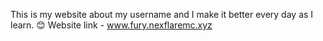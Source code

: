 This is my website about my username and I make it better every day as I learn. 😊       Website link - www.fury.nexflaremc.xyz
